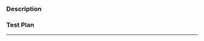 <!-- Thank you for contributing! -->

### Description

<!-- Please insert your description here and provide especially info about the "what" this PR is solving -->

### Test Plan

<!-- e.g. is there anything you'd like reviewers to focus on? -->

---

